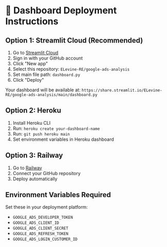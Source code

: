 # 🚀 Dashboard Deployment Instructions

## Option 1: Streamlit Cloud (Recommended)

1. Go to [Streamlit Cloud](https://share.streamlit.io/)
2. Sign in with your GitHub account
3. Click "New app"
4. Select this repository: `ELevine-RE/google-ads-analysis`
5. Set main file path: `dashboard.py`
6. Click "Deploy"

Your dashboard will be available at: `https://share.streamlit.io/ELevine-RE/google-ads-analysis/main/dashboard.py`

## Option 2: Heroku

1. Install Heroku CLI
2. Run: `heroku create your-dashboard-name`
3. Run: `git push heroku main`
4. Set environment variables in Heroku dashboard

## Option 3: Railway

1. Go to [Railway](https://railway.app/)
2. Connect your GitHub repository
3. Deploy automatically

## Environment Variables Required

Set these in your deployment platform:
- `GOOGLE_ADS_DEVELOPER_TOKEN`
- `GOOGLE_ADS_CLIENT_ID`
- `GOOGLE_ADS_CLIENT_SECRET`
- `GOOGLE_ADS_REFRESH_TOKEN`
- `GOOGLE_ADS_LOGIN_CUSTOMER_ID`

